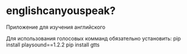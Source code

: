 # englishcanyouspeak?
Приложение для изучения английского

Для использования голосовых комманд обязательно установить:
pip install playsound==1.2.2
pip install gtts

